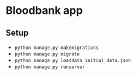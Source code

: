 # Bloodbank app

## Setup

- `python manage.py makemigrations`
- `python manage.py migrate`
- `python manage.py loaddata initial_data.json`
- `python manage.py runserver`
